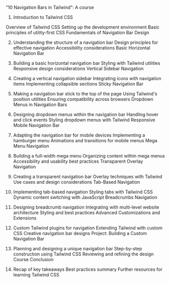 "10 Navigation Bars in Tailwind": A course

1. Introduction to Tailwind CSS

Overview of Tailwind CSS
Setting up the development environment
Basic principles of utility-first CSS
Fundamentals of Navigation Bar Design

2. Understanding the structure of a navigation bar
Design principles for effective navigation
Accessibility considerations
Basic Horizontal Navigation Bar

3. Building a basic horizontal navigation bar
Styling with Tailwind utilities
Responsive design considerations
Vertical Sidebar Navigation

4. Creating a vertical navigation sidebar
Integrating icons with navigation items
Implementing collapsible sections
Sticky Navigation Bar

5. Making a navigation bar stick to the top of the page
Using Tailwind's position utilities
Ensuring compatibility across browsers
Dropdown Menus in Navigation Bars

6. Designing dropdown menus within the navigation bar
Handling hover and click events
Styling dropdown menus with Tailwind
Responsive Mobile Navigation Bar

7. Adapting the navigation bar for mobile devices
Implementing a hamburger menu
Animations and transitions for mobile menus
Mega Menu Navigation

8. Building a full-width mega menu
Organizing content within mega menus
Accessibility and usability best practices
Transparent Overlay Navigation

9. Creating a transparent navigation bar
Overlay techniques with Tailwind
Use cases and design considerations
Tab-Based Navigation

10. Implementing tab-based navigation
Styling tabs with Tailwind CSS
Dynamic content switching with JavaScript
Breadcrumbs Navigation

11. Designing breadcrumb navigation
Integrating with multi-level website architecture
Styling and best practices
Advanced Customizations and Extensions

12. Custom Tailwind plugins for navigation
Extending Tailwind with custom CSS
Creative navigation bar designs
Project: Building a Custom Navigation Bar

13. Planning and designing a unique navigation bar
Step-by-step construction using Tailwind CSS
Reviewing and refining the design
Course Conclusion

14. Recap of key takeaways
Best practices summary
Further resources for learning Tailwind CSS